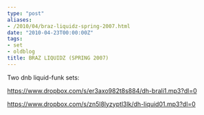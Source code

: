 ```yaml
---
type: "post"
aliases:
- /2010/04/braz-liquidz-spring-2007.html
date: "2010-04-23T00:00:00Z"
tags:
- set
- oldblog
title: BRAZ LIQUIDZ (SPRING 2007)
---
```



Two dnb liquid-funk sets:

https://www.dropbox.com/s/er3axo982t8s884/dh-brali1.mp3?dl=0

https://www.dropbox.com/s/zn5l8lyzyptl3lk/dh-liquid01.mp3?dl=0

